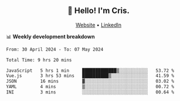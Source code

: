 
<h2 align="center">👋 Hello! I'm Cris.</h2>
<p align="center">
  <a href="https://www.criscunas.dev">Website</a> •
  <a href="https://www.linkedin.com/in/cristophercunas/">LinkedIn</a> 
</p>


📊 **Weekly development breakdown**
<!--START_SECTION:waka-->

```txt
From: 30 April 2024 - To: 07 May 2024

Total Time: 9 hrs 20 mins

JavaScript   5 hrs 1 min     █████████████▒░░░░░░░░░░░   53.72 %
Vue.js       3 hrs 53 mins   ██████████▒░░░░░░░░░░░░░░   41.59 %
JSON         16 mins         ▓░░░░░░░░░░░░░░░░░░░░░░░░   03.02 %
YAML         4 mins          ▒░░░░░░░░░░░░░░░░░░░░░░░░   00.72 %
INI          3 mins          ░░░░░░░░░░░░░░░░░░░░░░░░░   00.64 %
```

<!--END_SECTION:waka-->
